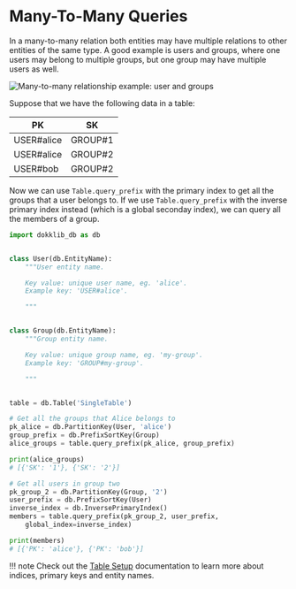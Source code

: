 # Many-To-Many Queries

In a many-to-many relation both entities may have multiple relations to other entities of the same type.
A good example is users and groups, where one users may belong to multiple groups, but one group may have multiple users as well.

![Many-to-many relationship example: user and groups](/img/many-to-many.png)

Suppose that we have the following data in a table:

PK             | SK         
-------------- | ---------- 
USER#alice     | GROUP#1    
USER#alice     | GROUP#2    
USER#bob       | GROUP#2    

Now we can use `Table.query_prefix` with the primary index to get all the groups that a user belongs to. 
If we use `Table.query_prefix` with the inverse primary index instead (which is a global seconday index), we can query all the members of a group.

```python
import dokklib_db as db


class User(db.EntityName):
    """User entity name.

    Key value: unique user name, eg. 'alice'.
    Example key: 'USER#alice'.

    """


class Group(db.EntityName):
    """Group entity name.

    Key value: unique group name, eg. 'my-group'.
    Example key: 'GROUP#my-group'.

    """


table = db.Table('SingleTable')

# Get all the groups that Alice belongs to
pk_alice = db.PartitionKey(User, 'alice')
group_prefix = db.PrefixSortKey(Group)
alice_groups = table.query_prefix(pk_alice, group_prefix)

print(alice_groups)
# [{'SK': '1'}, {'SK': '2'}]

# Get all users in group two
pk_group_2 = db.PartitionKey(Group, '2')
user_prefix = db.PrefixSortKey(User)
inverse_index = db.InversePrimaryIndex()
members = table.query_prefix(pk_group_2, user_prefix, 
    global_index=inverse_index)

print(members)
# [{'PK': 'alice'}, {'PK': 'bob'}]
```

!!! note
    Check out the [Table Setup](table-setup.md) documentation to learn more about indices, primary keys and entity names.

